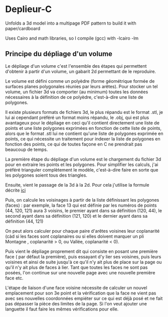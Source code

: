 # Deplieur-C
Unfolds a 3d model into a multipage PDF pattern to build it with paper/cardboard

Uses Cairo and math libraries, so I compile (gcc) with -lcairo -lm

## Principe du dépliage d'un volume
Le dépliage d'un volume c'est l'ensemble des étapes qui permettent d'obtenir à partir d'un volume, un gabarit 2d permettant de le reproduire.

Le volume est défini comme un polyèdre (forme géométrique formée de surfaces planes polygonales réunies par leurs arêtes).
Pour stocker un tel volume, un fichier 3d va comporter (au minimum) toutes les données nécessaires à la définition de ce polyèdre, c'est-à-dire une liste de polygones.

Il existe plusieurs formats de fichiers 3d, le plus répandu est le format .stl, je lui ai cependant préféré un format moins répandu, le .obj, qui est plus avantageux pour le dépliage en ceci qu'il contient directement une liste de points et une liste polygones exprimées en fonction de cette liste de points, alors que le format .stl lui ne contient qu'une liste de polygones exprimée en points, ce qui nécessite un traitement pour indexer la liste de polygones en fonction des points, ce qui de toutes façone en C ne prendrait pas beaucoup de temps.

La première étape du dépliage d'un volume est le chargement du fichier 3d pour en extraire les points et les polygones.
Pour simplifier les calculs, j'ai préféré trianguler complètement le modèle, c'est-à-dire faire en sorte que les polygones soient tous des triangles.

Ensuite, vient le passage de la 3d à la 2d. Pour cela j'utilise la formule décrite [ici](https://stackoverflow.com/a/8051489)

Puis, on calcule les voisinages à partir de la liste définissant les polygones (faces) :
par exemple, la face 13 qui est définie par les numéros de points (44, 120, 121) aura 3 voisins,
le premier ayant dans sa définition (120, 44),
le second ayant dans sa définition (121, 120)
et le dernier ayant dans sa définition (44, 121)

On peut alors calculer pour chaque paire d'arêtes voisines leur coplanarité (càd si les faces sont coplanaires ou si elles doivent marquer un pli Montagne , coplanarité > 0, ou Vallée, coplanarité < 0).

Puis vient le dépliage proprement dit qui consiste en posant une première face ( par défaut la première), puis essayant d'y lier ses voisines, puis leurs voisines et ainsi de suite jusqu'à ce qu'il n'y ait plus de place sur la page ou qu'il n'y ait plus de faces à lier. Tant que toutes les faces ne sont pas posées, l'on continue sur une nouvelle page avec une nouvelle première face etc.

L'étape de liaison d'une face voisine nécessite de calculer un nouvel emplacement pour son 3e point et la vérification que la face ne vient pas avec ses nouvelles coordonnées empiéter sur ce qui est déjà posé et ne fait pas dépasser la pièce des limites de la page. Si l'on veut ajouter une languette il faut faire les mêmes vérifications pour elle.
